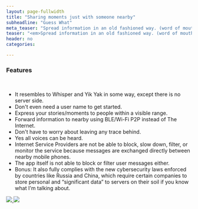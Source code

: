 ```yaml
---
layout: page-fullwidth
title: "Sharing moments just with someone nearby"
subheadline: "Guess What"
meta_teaser: "Spread information in an old fashioned way. (word of mouth way. Short-Range Based Wireless Communication technology is used, not the mouth, to be precise)"
teaser: "<em>Spread information in an old fashioned way. (word of mouth way. Short-Range Based Wireless Communication technology is used, not the mouth, to be precise)</em>"
header: no
categories:

---
```

<!--more-->

### Features
<br />
<ul>
<li>It resembles to Whisper and Yik Yak in some way, except there is no server side.</li>
<li>Don't even need a user name to get started.</li>
<li>Express your stories/moments to people within a visible range.</li>
<li>Forward information to nearby using BLE/Wi-Fi P2P instead of The Internet.</li>
<li>Don't have to worry about leaving any trace behind.</li>
<li>Yes all voices can be heard.</li>
<li>Internet Service Providers are not be able to block, slow down, filter, or monitor the service because messages are exchanged directly between nearby mobile phones.</li>
<li>The app itself is not able to block or filter user messages either.</li>
<li>Bonus: It also fully complies with the new cybersecurity laws enforced by countries like Russia and China, which require certain companies to store personal and “significant data” to servers on their soil if you know what I'm talking about.</li>
</ul>

<a href="https://play.google.com/store/apps/details?id=com.wifidirect.ble.seanxu.guesswhat">
<img src="http://127.0.0.1:4000/images/android_app_store.jpg" border="0">
</a>
<a href="https://itunes.apple.com/us/app/guess-what/id1323759368?ls=1&mt=8">
<img src="http://127.0.0.1:4000/images/ios_app_store.jpg" border="0">
</a>